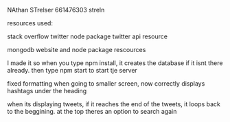 NAthan STrelser
661476303
streln

resources used:

stack overflow 
twitter node package
twitter api resource

mongodb website and node package rescources


I made it so when you type npm install, it creates the database if it isnt there already. then type npm start to start tje server

fixed formatting when going to smaller screen, now correctly displays hashtags under the heading

when its displaying tweets, if it reaches the end of the tweets, it loops back to the beggining. at the top theres an option to search again
